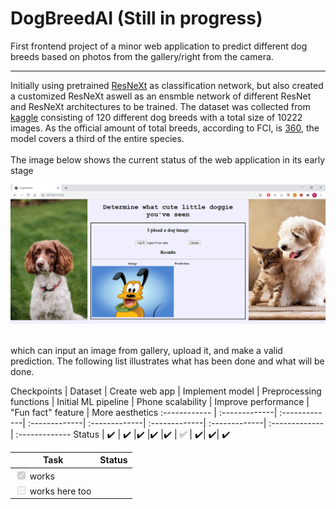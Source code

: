 # DogBreedAI (Still in progress)
First frontend project of a minor web application to predict different dog breeds based on photos from the gallery/right from the camera. 

<hr>

Initially using pretrained [ResNeXt](https://arxiv.org/abs/1611.05431) as classification network, but also created a customized ResNeXt aswell as an ensmble network of different ResNet and ResNeXt architectures to be trained. The dataset was collected from [kaggle](https://www.kaggle.com/c/dog-breed-identification/data) consisting of 120 different dog breeds with a total size of 10222 images. As the official amount of total breeds, according to FCI, is [360](https://www.psychologytoday.com/us/blog/canine-corner/201305/how-many-breeds-dogs-are-there-in-the-world), the model covers a third of the entire species.
<br>
<br>
The image below shows the current status of the web application in its early stage

![Current status](https://github.com/olof98johansson/DogBreedAI/blob/main/status/first.PNG?raw=true)

<br>
which can input an image from gallery, upload it, and make a valid prediction. The following list illustrates what has been done and what will be done.

Checkpoints | Dataset | Create web app | Implement model | Preprocessing functions | Initial ML pipeline | Phone scalability | Improve performance | "Fun fact" feature | More aesthetics
:------------ | :-------------| :-------------| :-------------| :-------------| :-------------| :-------------| :-------------| :-------------
Status | :heavy_check_mark: | :heavy_check_mark: |:heavy_check_mark: |:heavy_check_mark: |:heavy_check_mark: | :white_check_mark: | :heavy_check_mark:| :heavy_check_mark:| :heavy_check_mark:



| Task                                              | Status |
| ------------------------------------------------- | ----   |
| <input type="checkbox" disabled checked /> works  |      |
| <input type="checkbox" disabled /> works here too |      |
